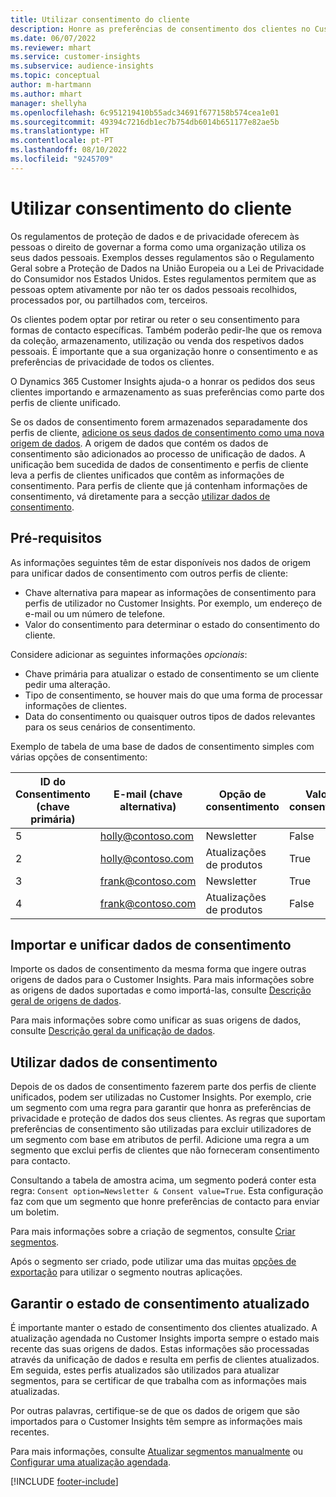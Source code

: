 ```yaml
---
title: Utilizar consentimento do cliente
description: Honre as preferências de consentimento dos clientes no Customer Insights importando dados de consentimento.
ms.date: 06/07/2022
ms.reviewer: mhart
ms.service: customer-insights
ms.subservice: audience-insights
ms.topic: conceptual
author: m-hartmann
ms.author: mhart
manager: shellyha
ms.openlocfilehash: 6c951219410b55adc34691f677158b574cea1e01
ms.sourcegitcommit: 49394c7216db1ec7b754db6014b651177e82ae5b
ms.translationtype: HT
ms.contentlocale: pt-PT
ms.lasthandoff: 08/10/2022
ms.locfileid: "9245709"
---
```

# <a name="use-customer-consent"></a>Utilizar consentimento do cliente

Os regulamentos de proteção de dados e de privacidade oferecem às pessoas o direito de governar a forma como uma organização utiliza os seus dados pessoais. Exemplos desses regulamentos são o Regulamento Geral sobre a Proteção de Dados na União Europeia ou a Lei de Privacidade do Consumidor nos Estados Unidos. Estes regulamentos permitem que as pessoas optem ativamente por não ter os dados pessoais recolhidos, processados por, ou partilhados com, terceiros.  

Os clientes podem optar por retirar ou reter o seu consentimento para formas de contacto específicas. Também poderão pedir-lhe que os remova da coleção, armazenamento, utilização ou venda dos respetivos dados pessoais. É importante que a sua organização honre o consentimento e as preferências de privacidade de todos os clientes.  

O Dynamics 365 Customer Insights ajuda-o a honrar os pedidos dos seus clientes importando e armazenamento as suas preferências como parte dos perfis de cliente unificado.

Se os dados de consentimento forem armazenados separadamente dos perfis de cliente, [adicione os seus dados de consentimento como uma nova origem de dados](#import-and-unify-consent-data). A origem de dados que contém os dados de consentimento são adicionados ao processo de unificação de dados. A unificação bem sucedida de dados de consentimento e perfis de cliente leva a perfis de clientes unificados que contêm as informações de consentimento. Para perfis de cliente que já contenham informações de consentimento, vá diretamente para a secção [utilizar dados de consentimento](#use-consent-data).

## <a name="prerequisites"></a>Pré-requisitos

As informações seguintes têm de estar disponíveis nos dados de origem para unificar dados de consentimento com outros perfis de cliente:

- Chave alternativa para mapear as informações de consentimento para perfis de utilizador no Customer Insights. Por exemplo, um endereço de e-mail ou um número de telefone.
- Valor do consentimento para determinar o estado do consentimento do cliente.

Considere adicionar as seguintes informações *opcionais*:

- Chave primária para atualizar o estado de consentimento se um cliente pedir uma alteração.
- Tipo de consentimento, se houver mais do que uma forma de processar informações de clientes.
- Data do consentimento ou quaisquer outros tipos de dados relevantes para os seus cenários de consentimento.

Exemplo de tabela de uma base de dados de consentimento simples com várias opções de consentimento:

|ID do Consentimento (chave primária)   |E-mail (chave alternativa)  |Opção de consentimento  |Valor do consentimento  |
|---------|---------|---------|---------|
|5    |  holly@contoso.com       |  Newsletter       |  False       |
|2    |  holly@contoso.com       |  Atualizações de produtos       |  True       |
|3    |  frank@contoso.com       |  Newsletter       | True        |
|4    |  frank@contoso.com       |  Atualizações de produtos       |  False       |

## <a name="import-and-unify-consent-data"></a>Importar e unificar dados de consentimento

Importe os dados de consentimento da mesma forma que ingere outras origens de dados para o Customer Insights. Para mais informações sobre as origens de dados suportadas e como importá-las, consulte [Descrição geral de origens de dados](data-sources.md).

Para mais informações sobre como unificar as suas origens de dados, consulte [Descrição geral da unificação de dados](data-unification.md).

## <a name="use-consent-data"></a>Utilizar dados de consentimento

Depois de os dados de consentimento fazerem parte dos perfis de cliente unificados, podem ser utilizadas no Customer Insights. Por exemplo, crie um segmento com uma regra para garantir que honra as preferências de privacidade e proteção de dados dos seus clientes. As regras que suportam preferências de consentimento são utilizadas para excluir utilizadores de um segmento com base em atributos de perfil. Adicione uma regra a um segmento que exclui perfis de clientes que não forneceram consentimento para contacto.

Consultando a tabela de amostra acima, um segmento poderá conter esta regra: `Consent option=Newsletter & Consent value=True`. Esta configuração faz com que um segmento que honre preferências de contacto para enviar um boletim.

Para mais informações sobre a criação de segmentos, consulte [Criar segmentos](segment-builder.md).

Após o segmento ser criado, pode utilizar uma das muitas [opções de exportação](export-destinations.md) para utilizar o segmento noutras aplicações.

## <a name="ensure-updated-consent-status"></a>Garantir o estado de consentimento atualizado

É importante manter o estado de consentimento dos clientes atualizado. A atualização agendada no Customer Insights importa sempre o estado mais recente das suas origens de dados. Estas informações são processadas através da unificação de dados e resulta em perfis de clientes atualizados. Em seguida, estes perfis atualizados são utilizados para atualizar segmentos, para se certificar de que trabalha com as informações mais atualizadas.

Por outras palavras, certifique-se de que os dados de origem que são importados para o Customer Insights têm sempre as informações mais recentes.

Para mais informações, consulte [Atualizar segmentos manualmente](segments.md#refresh-segments) ou [Configurar uma atualização agendada](schedule-refresh.md).

[!INCLUDE [footer-include](includes/footer-banner.md)]
